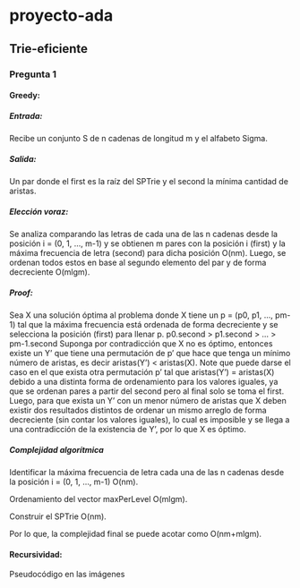 # proyecto-ada
## Trie-eficiente
### Pregunta 1
#### Greedy:
##### Entrada:
Recibe un conjunto S de n cadenas de longitud m y el alfabeto Sigma.
##### Salida:
Un par donde el first es la raíz del SPTrie y el second la mínima cantidad de aristas.
##### Elección voraz:
Se analiza comparando las letras de cada una de las n cadenas desde la posición i = (0, 1, …, m-1) y se obtienen m pares con la posición i (first) y la máxima frecuencia de letra (second) para dicha posición O(nm). Luego, se ordenan todos estos en base al segundo elemento del par y de forma decreciente O(mlgm).
##### Proof: 
Sea X una solución óptima al problema donde X tiene un p = (p0, p1, …, pm-1) tal que la máxima frecuencia está ordenada de forma decreciente y se selecciona la posición (first) para llenar p.
p0.second > p1.second > … > pm-1.second
Suponga por contradicción que X no es óptimo, entonces existe un Y’ que tiene una permutación de p’ que hace que tenga un mínimo número de aristas, es decir aristas(Y’) < aristas(X). Note que puede darse el caso en el que exista otra permutación p’ tal que aristas(Y’) = aristas(X) debido a una distinta forma de ordenamiento para los valores iguales, ya que se ordenan pares a partir del second pero al final solo se toma el first. Luego, para que exista un Y’ con un menor número de aristas que X deben existir dos resultados distintos de ordenar un mismo arreglo de forma decreciente (sin contar los valores iguales), lo cual es imposible y se llega a una contradicción de la existencia de Y’, por lo que X es óptimo.
##### Complejidad algorítmica
Identificar la máxima frecuencia de letra cada una de las n cadenas desde la posición i = (0, 1, …, m-1) O(nm).

Ordenamiento del vector maxPerLevel O(mlgm).

Construir el SPTrie O(nm).

Por lo que, la complejidad final se puede acotar como O(nm+mlgm).
#### Recursividad:
Pseudocódigo en las imágenes
